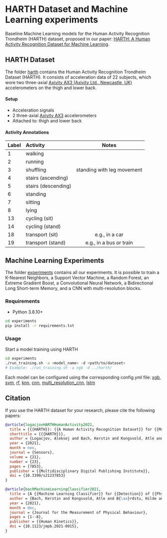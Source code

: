 # HARTH Dataset and Machine Learning experiments
Baseline Machine Learning models for the Human Activity Recognition Trondheim (HARTH) dataset, proposed in our paper: [HARTH: A Human Activity Recognition Dataset for Machine Learning](https://doi.org/10.3390/s21237853).

## HARTH Dataset
The folder [harth](https://github.com/ntnu-ai-lab/harth-ml-experiments/tree/main/harth) contains the Human Activity Recognition Trondheim Dataset (HARTH). It consists of acceleration data of 22 subjects, which wore two three-axial [Axivity AX3 (Axivity Ltd., Newcastle, UK)](https://axivity.com/product/ax3) accelerometers on the thigh and lower back.

#### Setup
- Acceleration signals
- 2 three-axial [Axivity AX3](https://axivity.com/product/ax3) accelerometers
- Attached to: thigh and lower back

[comment]: <> (#### Recordings)
[comment]: <> (- TODO)

#### Activity Annotations

| Label| Activity                  |  Notes 				    |
|------|:--------------------------|:--------------------------------------:|
| 1    | walking                   | 			                    |
| 2    | running                   | 			                    |
| 3    | shuffling 		   | standing with leg movement             |
| 4    | stairs (ascending)        | 			                    |
| 5    | stairs (descending)       | 			                    |
| 6    | standing                  | 			                    |
| 7    | sitting                   | 			                    |
| 8    | lying                     | 			                    |
| 13   | cycling (sit)             | 			                    |
| 14   | cycling (stand)           | 			                    |
| 18   | transport (sit)  	   |e.g., in a car 			    |
| 19   | transport (stand)	   |e.g., in a bus or train 		    |

## Machine Learning Experiments
The folder [experiments](https://github.com/ntnu-ai-lab/harth-ml-experiments/tree/main/experiments) contains all our experiments. It is possible to train a K-Nearest Neighbors, a Support Vector Machine, a Random Forest, an Extreme Gradient Boost, a Convolutional Neural Network, a Bidirectional Long Short-term Memory, and a CNN with multi-resolution blocks.
### Requirements
- Python 3.8.10+
```bash
cd experiments
pip install -r requirements.txt
```
### Usage
Start a model training using HARTH
```bash
cd experiments
./run_training.sh -a <model_name> -d <path/to/dataset>
# Example: ./run_training.sh -a xgb -d ../harth/
```
Each model can be configured using the corresponding config.yml file: [xgb](https://github.com/ntnu-ai-lab/harth-ml-experiments/tree/main/experiments/traditional_machine_learning/params/xgb_50hz/), [svm](https://github.com/ntnu-ai-lab/harth-ml-experiments/tree/main/experiments/traditional_machine_learning/params/svm_50hz/), [rf](https://github.com/ntnu-ai-lab/harth-ml-experiments/tree/main/experiments/traditional_machine_learning/params/rf_50hz/), [knn](https://github.com/ntnu-ai-lab/harth-ml-experiments/tree/main/experiments/traditional_machine_learning/params/knn_50hz/), [cnn](https://github.com/ntnu-ai-lab/harth-ml-experiments/tree/main/experiments/deep_learning/params/cnn_50hz/), [multi_resolution_cnn](https://github.com/ntnu-ai-lab/harth-ml-experiments/tree/main/experiments/deep_learning/params/inc_cnn_50hz/), [lstm](https://github.com/ntnu-ai-lab/harth-ml-experiments/tree/main/experiments/deep_learning/params/lstm_50hz/)

## Citation
If you use the HARTH dataset for your research, please cite the following papers:
```bibtex
@article{logacjovHARTHHumanActivity2021,
  title = {{{HARTH}}: {{A Human Activity Recognition Dataset}} for {{Machine Learning}}},
  shorttitle = {{{HARTH}}},
  author = {Logacjov, Aleksej and Bach, Kerstin and Kongsvold, Atle and B{\aa}rdstu, Hilde Bremseth and Mork, Paul Jarle},
  year = {2021},
  month = nov,
  journal = {Sensors},
  volume = {21},
  number = {23},
  pages = {7853},
  publisher = {{Multidisciplinary Digital Publishing Institute}},
  doi = {10.3390/s21237853}
}
```
```bibtex
@article{bachMachineLearningClassifier2021,
  title = {A {{Machine Learning Classifier}} for {{Detection}} of {{Physical Activity Types}} and {{Postures During Free-Living}}},
  author = {Bach, Kerstin and Kongsvold, Atle and B{\aa}rdstu, Hilde and Bardal, Ellen Marie and Kj{\ae}rnli, H{\aa}kon S. and Herland, Sverre and Logacjov, Aleksej and Mork, Paul Jarle},
  year = {2021},
  month = dec,
  journal = {Journal for the Measurement of Physical Behaviour},
  pages = {1--8},
  publisher = {{Human Kinetics}},
  doi = {10.1123/jmpb.2021-0015},
}
```
